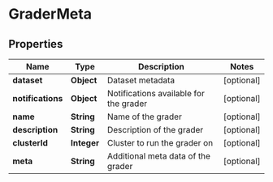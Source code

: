 
# GraderMeta

## Properties
Name | Type | Description | Notes
------------ | ------------- | ------------- | -------------
**dataset** | **Object** | Dataset metadata |  [optional]
**notifications** | **Object** | Notifications available for the grader |  [optional]
**name** | **String** | Name of the grader |  [optional]
**description** | **String** | Description of the grader |  [optional]
**clusterId** | **Integer** | Cluster to run the grader on |  [optional]
**meta** | **String** | Additional meta data of the grader |  [optional]



